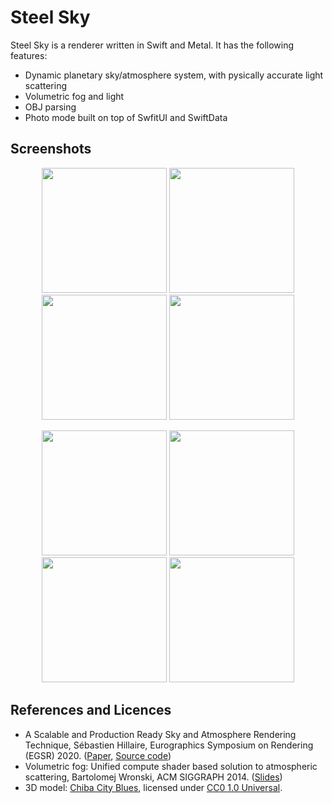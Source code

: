 # Steel Sky
Steel Sky is a renderer written in Swift and Metal. It has the following features:
- Dynamic planetary sky/atmosphere system, with pysically accurate light scattering
- Volumetric fog and light
- OBJ parsing
- Photo mode built on top of SwfitUI and SwiftData

## Screenshots

<div align="center">

<img src="https://github.com/user-attachments/assets/949b3721-4888-4bb6-9e54-021ead0fc0c5" width="200"/> <img src="https://github.com/user-attachments/assets/4844db53-d354-4f6a-bbb2-6b1037bcaff0" width="200"/>
<img src="https://github.com/user-attachments/assets/4c491a4d-b7c2-4817-89c6-987d1eb41248" width="200"/> <img src="https://github.com/user-attachments/assets/90bb9562-c89f-4137-adc1-b36e44805e17" width="200"/>

<img src="https://github.com/user-attachments/assets/74d752a2-8319-42cf-b21b-7a875ebee007" width="200"/> <img src="https://github.com/user-attachments/assets/ff96a163-610a-4ef7-bfcf-f441bbeb9fac" width="200"/>
<img src="https://github.com/user-attachments/assets/66c47091-a7aa-4a49-bec6-f1de927b3efc" width="200"/> <img src="https://github.com/user-attachments/assets/c5794a99-7b60-4abc-b79e-e9ce0ef493a8" width="200"/>

</div>

## References and Licences
- A Scalable and Production Ready Sky and Atmosphere Rendering Technique, Sébastien Hillaire, Eurographics Symposium on Rendering (EGSR) 2020. ([Paper](https://sebh.github.io/publications/egsr2020.pdf), [Source code](https://github.com/sebh/UnrealEngineSkyAtmosphere))
- Volumetric fog: Unified compute shader based solution to atmospheric scattering, Bartolomej Wronski, ACM SIGGRAPH 2014. ([Slides](https://bartwronski.com/wp-content/uploads/2014/08/bwronski_volumetric_fog_siggraph2014.pdf))
- 3D model: [Chiba City Blues](https://www.cs.cmu.edu/~kmcrane/Projects/ModelRepository/city.zip), licensed under [CC0 1.0 Universal](https://creativecommons.org/publicdomain/zero/1.0/).
